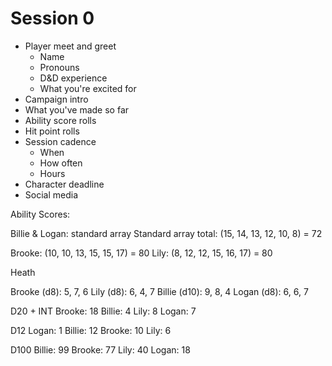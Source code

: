 # Session 0

- Player meet and greet
  - Name
  - Pronouns
  - D&D experience
  - What you're excited for
- Campaign intro
- What you've made so far
- Ability score rolls
- Hit point rolls
- Session cadence
  - When
  - How often
  - Hours
- Character deadline
- Social media

Ability Scores:

Billie & Logan: standard array
Standard array total: (15, 14, 13, 12, 10, 8) = 72

Brooke: (10, 10, 13, 15, 15, 17) = 80
Lily: (8, 12, 12, 15, 16, 17) = 80

Heath

Brooke (d8): 5, 7, 6
Lily (d8): 6, 4, 7
Billie (d10): 9, 8, 4
Logan (d8): 6, 6, 7

D20 + INT
Brooke: 18
Billie: 4
Lily: 8
Logan: 7

D12
Logan: 1
Billie: 12
Brooke: 10
Lily: 6

D100
Billie: 99
Brooke: 77
Lily: 40
Logan: 18

